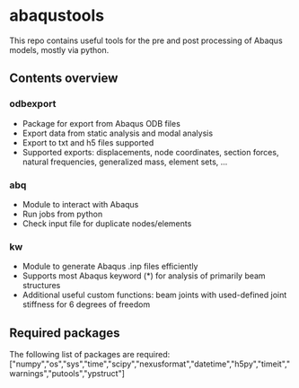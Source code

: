 # abaqustools
This repo contains useful tools for the pre and post processing of Abaqus models, mostly via python.

## Contents overview

### odbexport
- Package for export from Abaqus ODB files
- Export data from static analysis and modal analysis
- Export to txt and h5 files supported
- Supported exports: displacements, node coordinates, section forces, natural frequencies, generalized mass, element sets, ...

### abq
- Module to interact with Abaqus
- Run jobs from python
- Check input file for duplicate nodes/elements

### kw
- Module to generate Abaqus .inp files efficiently
- Supports most Abaqus keyword (*) for analysis of primarily beam structures
- Additional useful custom functions: beam joints with used-defined joint stiffness for 6 degrees of freedom

## Required packages
The following list of packages are required:
["numpy","os","sys","time","scipy","nexusformat","datetime","h5py","timeit","warnings","putools","ypstruct"]


